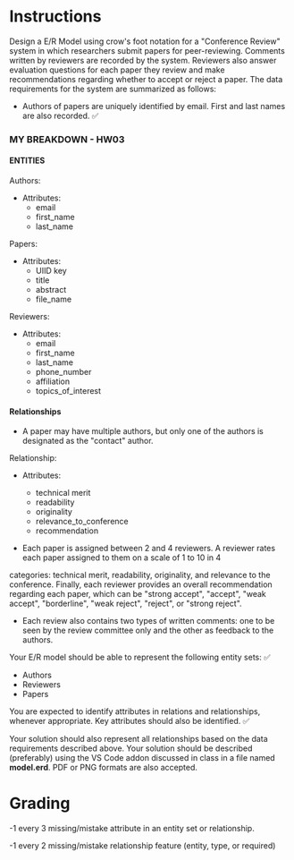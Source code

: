 # Instructions

Design a E/R Model using crow's foot notation for a "Conference Review" system in which researchers submit papers for peer-reviewing. Comments written by reviewers are recorded by the system. Reviewers also answer evaluation questions for each paper they review and make recommendations regarding whether to accept or reject a paper. The data requirements for the system are summarized as follows:

- Authors of papers are uniquely identified by email. First and last names are also recorded. ✅

### MY BREAKDOWN - HW03

#### ENTITIES

Authors:

- Attributes:
  - email
  - first_name
  - last_name

Papers:

- Attributes:
  - UIID key
  - title
  - abstract
  - file_name

Reviewers:

- Attributes:
  - email
  - first_name
  - last_name
  - phone_number
  - affiliation
  - topics_of_interest

#### Relationships

- A paper may have multiple authors, but only one of the authors is designated as the "contact" author.

Relationship:

- Attributes:

  - technical merit
  - readability
  - originality
  - relevance_to_conference
  - recommendation

- Each paper is assigned between 2 and 4 reviewers. A reviewer rates each paper assigned to them on a scale of 1 to 10 in 4

categories: technical merit, readability, originality, and relevance to the conference. Finally, each reviewer provides an overall recommendation regarding each paper, which can be "strong accept", "accept", "weak accept", "borderline", "weak reject", "reject", or "strong reject".

- Each review also contains two types of written comments: one to be seen by the review committee only and the other as feedback to the authors.

Your E/R model should be able to represent the following entity sets: ✅

- Authors
- Reviewers
- Papers

You are expected to identify attributes in relations and relationships, whenever appropriate. Key attributes should also be identified. ✅

Your solution should also represent all relationships based on the data requirements described above. Your solution should be described (preferably) using the VS Code addon discussed in class in a file named **model.erd**. PDF or PNG formats are also accepted.

# Grading

-1 every 3 missing/mistake attribute in an entity set or relationship.

-1 every 2 missing/mistake relationship feature (entity, type, or required)
